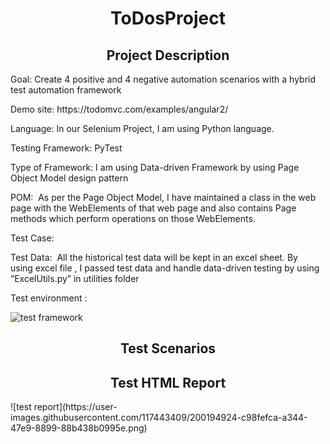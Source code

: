 <h1 align="center">ToDosProject</h1>

<h2 align="center">Project Description</h2>
<p>Goal: Create 4 positive and 4 negative automation scenarios with a hybrid test automation framework</p>
<p>Demo site: https://todomvc.com/examples/angular2/ </p>
<p>Language: In our Selenium Project, I am using Python language.</p>
<p>Testing Framework: PyTest </p>
<p>Type of Framework: I am using Data-driven Framework by using Page Object Model design pattern</p>
<p>POM: 
As per the Page Object Model, I have maintained a class in the web page with the WebElements of that web page and also contains Page methods which perform operations on those WebElements.</p>
<p>Test Case: </p>
<p>Test Data:
 All the historical test data will be kept in an excel sheet. By using excel file
, I passed test data and handle data-driven testing by using “ExcelUtils.py” in utilities folder</p>

<p>Test environment : </p>

![test framework](https://user-images.githubusercontent.com/117443409/200194892-d6824502-1d67-4b4a-a75e-882479738cc2.png)

<h2 align="center">Test Scenarios</h2>



<h2 align="center">Test HTML Report</h2>
![test report](https://user-images.githubusercontent.com/117443409/200194924-c98fefca-a344-47e9-8899-88b438b0995e.png)
